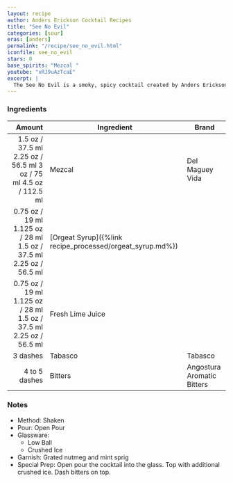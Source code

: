 ```yaml
---
layout: recipe
author: Anders Erickson Cocktail Recipes
title: "See No Evil"
categories: [sour]
eras: [anders]
permalink: "/recipe/see_no_evil.html"
iconfile: see_no_evil
stars: 0
base_spirits: "Mezcal "
youtube: "xRJ9uAzTcaE"
excerpt: |
  The See No Evil is a smoky, spicy cocktail created by Anders Erickson.
---
```


### Ingredients

|        Amount | Ingredient                                      | Brand                      |
| ------------: | ----------------------------------------------- | -------------------------- |
|        <span class="onex active">1.5 oz / 37.5 ml</span> <span class="onehalfx">2.25 oz / 56.5 ml</span> <span class="twox">3 oz / 75 ml</span> <span class="threex">4.5 oz / 112.5 ml</span> | Mezcal                                          | Del Maguey Vida            |
|       <span class="onex active">0.75 oz / 19 ml</span> <span class="onehalfx">1.125 oz / 28 ml</span> <span class="twox">1.5 oz / 37.5 ml</span> <span class="threex">2.25 oz / 56.5 ml</span> | [Orgeat Syrup]({%link recipe_processed/orgeat_syrup.md%}) |
|       <span class="onex active">0.75 oz / 19 ml</span> <span class="onehalfx">1.125 oz / 28 ml</span> <span class="twox">1.5 oz / 37.5 ml</span> <span class="threex">2.25 oz / 56.5 ml</span> | Fresh Lime Juice                                |
|      3 dashes | Tabasco                                         | Tabasco                    |
| 4 to 5 dashes | Bitters                                         | Angostura Aromatic Bitters |

### Notes

- Method: Shaken
- Pour: Open Pour
- Glassware:
  - Low Ball
  - Crushed Ice
- Garnish: Grated nutmeg and mint sprig
- Special Prep: Open pour the cocktail into the glass. Top with additional crushed ice. Dash bitters on top.
